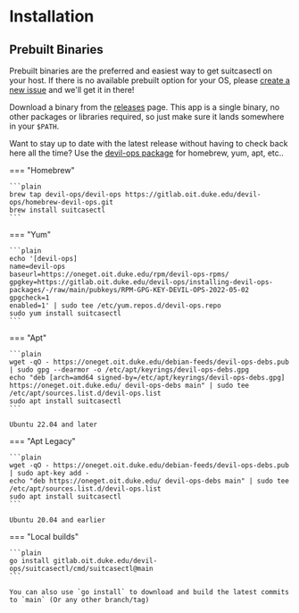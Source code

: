 # Installation

## Prebuilt Binaries

Prebuilt binaries are the preferred and easiest way to get suitcasectl on your
host. If there is no available prebuilt option for your OS, please [create a new
issue](https://gitlab.oit.duke.edu/devil-ops/suitcasectl/-/issues/new) and we'll
get it in there!

Download a binary from the
[releases](https://gitlab.oit.duke.edu/devil-ops/suitcasectl/-/releases) page.
This app is a single binary, no other packages or libraries required, so just
make sure it lands somewhere in your `$PATH`.

Want to stay up to date with the latest release without having to check back
here all the time? Use the [devil-ops
package](https://gitlab.oit.duke.edu/devil-ops/installing-devil-ops-packages)
for homebrew, yum, apt, etc..

=== "Homebrew"

    ```plain
    brew tap devil-ops/devil-ops https://gitlab.oit.duke.edu/devil-ops/homebrew-devil-ops.git
    brew install suitcasectl
    ```

=== "Yum"

    ```plain
    echo '[devil-ops]
    name=devil-ops
    baseurl=https://oneget.oit.duke.edu/rpm/devil-ops-rpms/
    gpgkey=https://gitlab.oit.duke.edu/devil-ops/installing-devil-ops-packages/-/raw/main/pubkeys/RPM-GPG-KEY-DEVIL-OPS-2022-05-02
    gpgcheck=1
    enabled=1' | sudo tee /etc/yum.repos.d/devil-ops.repo
    sudo yum install suitcasectl
    ```

=== "Apt"

    ```plain
    wget -qO - https://oneget.oit.duke.edu/debian-feeds/devil-ops-debs.pub | sudo gpg --dearmor -o /etc/apt/keyrings/devil-ops-debs.gpg
    echo "deb [arch=amd64 signed-by=/etc/apt/keyrings/devil-ops-debs.gpg] https://oneget.oit.duke.edu/ devil-ops-debs main" | sudo tee /etc/apt/sources.list.d/devil-ops.list
    sudo apt install suitcasectl
    ```

    Ubuntu 22.04 and later

=== "Apt Legacy"

    ```plain
    wget -qO - https://oneget.oit.duke.edu/debian-feeds/devil-ops-debs.pub | sudo apt-key add -
    echo "deb https://oneget.oit.duke.edu/ devil-ops-debs main" | sudo tee /etc/apt/sources.list.d/devil-ops.list
    sudo apt install suitcasectl
    ```

    Ubuntu 20.04 and earlier

=== "Local builds"

    ```plain
    go install gitlab.oit.duke.edu/devil-ops/suitcasectl/cmd/suitcasectl@main
    ```

    You can also use `go install` to download and build the latest commits to `main` (Or any other branch/tag)
